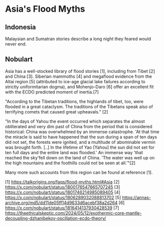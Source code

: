 # Asia's Flood Myths

## Indonesia

Malaysian and Sumatran stories describe a long night they feared would never end.

## Nobulart

Asia has a well-stocked library of flood stories [1], including from Tibet [2] and China [3]. Siberian mammoths [4] and megaflood evidence from the Altai region [5] (attributed to ice-age glacial lake failures according to strictly uniformitarian dogma), and Mohenjo-Daro [6] offer an excellent fit with the ECDO predicted moment of inertia.[7]

"According to the Tibetan traditions, the highlands of tibet, too, were flooded in a great cataclysm. The traditions of the Tibetans speak also of terrifying comets that caused great upheavals." [2]

"In the days of Yahou the event occurred which separates the almost obliterated and very dim past of China from the period that is considered historical: China was overwhelmed by an immense catastrophe. 'At that time the miracle is said to have happened that the sun during a span of ten days did not set, the forests were ignited, and a multitude of abominable vermin was brought forth. [..] In the lifetime of Yao [Yahou] the sun did not set for ten full days and the entire land was flooded.' An immense way 'that reached the sky'fell down on the land of China. 'The water was well up on the high mountains and the foothills could not be seen at all.'"[2]

Many more such accounts from this region can be found at reference [1].

[1]  https://talkorigins.org/faqs/flood-myths.html#Asia
[2] https://x.com/nobulart/status/1800176547665707245
[3] https://x.com/nobulart/status/1801746214985089405
[4] https://x.com/nobulart/status/1806289032088813702
[5] https://annas-archive.org/md5/dd11de05ff14d9633d6acebf38a2d264
[6] https://x.com/nobulart/status/1816414137930428539
[7] https://theethicalskeptic.com/2024/05/12/exothermic-core-mantle-decoupling-dzhanibekov-oscillation-ecdo-theory/